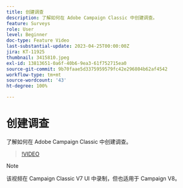 ```yaml
---
title: 创建调查
description: 了解如何在 Adobe Campaign Classic 中创建调查。
feature: Surveys
role: User
level: Beginner
doc-type: Feature Video
last-substantial-update: 2023-04-25T00:00:00Z
jira: KT-11925
thumbnail: 3415810.jpeg
exl-id: 13813651-0a6f-40b6-9ea3-61f752715ea0
source-git-commit: 9b70faae5d3375959579fc42e296804b62af4542
workflow-type: tm+mt
source-wordcount: '43'
ht-degree: 100%

---
```


# 创建调查

了解如何在 Adobe Campaign Classic 中创建调查。

>[!VIDEO](https://video.tv.adobe.com/v/3415810/?learn=on)

>[!NOTE]
>该视频在 Campaign Classic V7 UI 中录制，但也适用于 Campaign V8。
